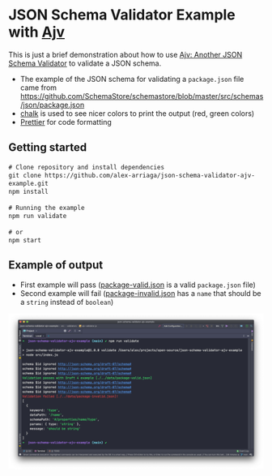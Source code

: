 # JSON Schema Validator Example with [Ajv](https://github.com/ajv-validator/ajv)

This is just a brief demonstration about how to use [Ajv: Another JSON Schema Validator](https://github.com/ajv-validator/ajv) to validate a JSON schema.

- The example of the JSON schema for validating a `package.json` file came from https://github.com/SchemaStore/schemastore/blob/master/src/schemas/json/package.json
- [chalk](https://www.npmjs.com/package/chalk) is used to see nicer colors to print the output (red, green colors)
- [Prettier](https://prettier.io/) for code formatting

## Getting started
```
# Clone repository and install dependencies
git clone https://github.com/alex-arriaga/json-schema-validator-ajv-example.git
npm install

# Running the example
npm run validate

# or
npm start
```

## Example of output

- First example will pass ([package-valid.json](src/data/package-valid.json) is a valid `package.json` file)
- Second example will fail ([package-invalid.json](src/data/package-valid.json) has a `name` that should be a `string` instead of `boolean`)

![output](https://raw.githubusercontent.com/alex-arriaga/json-schema-validator-ajv-example/main/assets/output-example.png)
